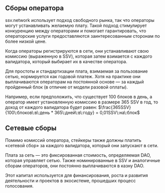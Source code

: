 ## Сборы оператора ##

ssv.network использует подход свободного рынка, так что операторы могут устанавливать желаемую плату. 
Такой подход стимулирует конкуренцию между операторами и помогает гарантировать, что операторские услуги предоставляются заинтересованным сторонам по более низкой цене.

Когда операторы регистрируются в сети, они устанавливают свою комиссию (выраженную в SSV), которая затем взимается с каждого валидатора, который выбирает их в качестве оператора.


Для простоты и стандартизации плата, взимаемая за пользование сетью, нормируется как годовой платеж. 
Хотя на практике они выплачиваются операторам на постоянной основе — за каждый пройденный блок (в отличие от модели разовой оплаты).


Например, если предположить, что существует 100 блоков в день, а оператор имеет установленную комиссию в размере 365 SSV в год, то доход от каждого валидатора будет равен:
$\frac{365SSV}{100\:блоков\:в\:день * 365\:дней\:в\:году} = 0,01SSV\:на\:блок$


## Сетевые сборы ##

Помимо комиссий оператора, стейкеры также должны платить «сетевой сбор» за каждого валидатора, который они запускают в сети.


Плата за сеть — это фиксированная стоимость, определяемая DAO, которая управляет сетью. Также номинированные в SSV и аналогичные сборам операторов, они постоянно выплачиваются в казну DAO.


Этот капитал используется для финансирования, роста и развития деятельности и проектов в экосистеме, прошедших процесс голосования.
